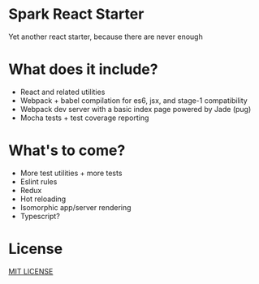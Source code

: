 # Spark React Starter

Yet another react starter, because there are never enough

# What does it include?

* React and related utilities
* Webpack + babel compilation for es6, jsx, and stage-1 compatibility
* Webpack dev server with a basic index page powered by Jade (pug)
* Mocha tests + test coverage reporting

# What's to come?

* More test utilities + more tests
* Eslint rules
* Redux
* Hot reloading
* Isomorphic app/server rendering
* Typescript?

# License

[MIT LICENSE](./LICENSE)
